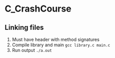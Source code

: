 # C_CrashCourse

## Linking files
1. Must have header with method signatures
2. Compile library and main ```gcc library.c main.c```
3. Run output ```./a.out```